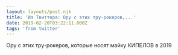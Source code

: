 ```yaml
---
layout: layouts/post.njk
title: 'Из Твиттера: Ору с этих тру-рокеров,...'
date: 2019-02-20T03:22:11.000Z
tags: 'from twitter'
---
```



Ору с этих тру-рокеров, которые носят майку КИПЕЛОВ в 2019
